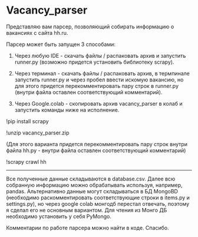 # Vacancy_parser

Представляю вам парсер, позволяющий собирать информацию о вакансиях с сайта hh.ru. 

Парсер может быть запущен 3 способами:

1) Через любую IDE - скачать файлы / распаковать архив и запустить runner.py (возможно придется установить библиотеку scrapy).

2) Через терминал - скачать файлы / распаковать архив, в термпинале запустить runner.py и через пробел ввести искомую вакансию, но для этого придется перекомментировать пару строк в runner.py (внутри файла оставлен соответствующий комментарий).

3) Через Google.colab - скопировать архив vacancy_parser в колаб и запустить команды ниже на исполнение. 

!pip install scrapy 

!unzip vacancy_parser.zip 

(Для этого варианта придется перекомментировать пару строк внутри файла hh.py - внутри файла оставлен соответствующий комментарий)

!scrapy crawl hh

______________________________________________________________________________

Все полученные данные складываются в database.csv. Далее всю собранную информацию можно обрабатывать используя, например, pandas. Альтернативно данные могут складываться в БД MongoBD (необходимо раскомментировать соответствующие строки в items.py и settings.py), но через google colab монгодб перестал отвечать, поэтому я сделал его не основным вариантом. Для чтения из Монго ДБ необходимо установить у себя PyMongo.

Комментарии по работе парсера можно найти в коде. Спасибо.
